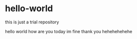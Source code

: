 # hello-world
this is just a trial repository

hello world how are you today im fine thank you hehehehehehe
